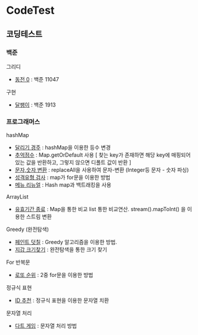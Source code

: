 # CodeTest

## 코딩테스트

### 백준

그리디

- [동전 0](./백준/그리디/B1931.java) : 백준 11047

구현

- [달팽이](./백준/구현/B1913.java) : 백준 1913

### 프로그래머스

hashMap

- [달리기 경주](./프로그래머스/Level01/Running_race.java) : hashMap을 이용한 등수 변경
- [추억점수](./프로그래머스/Level01/Memories_score.java) : Map.getOrDefault 사용 [
  찾는 key가 존재하면 해당 key에 매핑되어 있는 값을 반환하고, 그렇지 않으면 디폴트 값이 반환
  ]
- [문자,숫자 변환](./프로그래머스/Level01/Change_text.java) : replaceAll을 사용하여 문자-변환 (Integer등 문자 - 숫자 파싱)
- [성격유형 검사](./프로그래머스/Level01/Personality_test.java) : map가 for문을 이용한 방법
- [메뉴 리뉴얼](./프로그래머스/Level02/Menu_renewal.java) : Hash map과 백트래킹을 사용

ArrayList

- [유효기간 종료](./프로그래머스/Level01/Valid_time.java) : Map을 통한 비교 list 통한 비교연산. stream().mapToInt() 을 이용한 스트림 변환

Greedy (완전탐색)

- [페인트 덧칠](./프로그래머스/Level01/Paint_over.java) : Greedy 알고리즘을 이용한 방법.
- [지갑 크기찾기](./프로그래머스/Level01/Full_search.java) : 완전탐색을 통한 크기 찾기

For 반복문

- [로또 순위](./프로그래머스/Level01/Lotto_rankings.java) : 2중 for문을 이용한 방법

정규식 표현

- [ID 추천](./프로그래머스/Level01/ID_recommendation.java) : 정규식 표현을 이용한 문자열 치환

문자열 처리

- [다트 게임](./프로그래머스/Level01/Game_star.java) : 문자열 처리 방법
